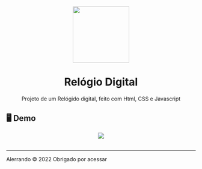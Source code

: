 <h1 align="center">
    <img src="./github/favicon.ico" width="150">
    </br>
    </br>
    Relógio Digital
</h1>

<p align="center">Projeto de um Relógido digital, feito com Html, CSS e Javascript</p>

## 🖥️ Demo

<div align="center">
    <img src="./github/RelógioDigital.gif" />
</div>

</br>
<hr />
<p>Alerrando © 2022 Obrigado por acessar</p>